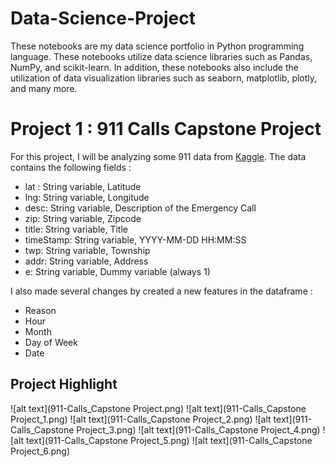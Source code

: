 # Data-Science-Project

These notebooks are my data science portfolio in Python programming language. These notebooks utilize data science libraries such as Pandas, NumPy, and scikit-learn. In addition, these notebooks also include the utilization of data visualization libraries such as seaborn, matplotlib, plotly, and many more.

# Project 1 : 911 Calls Capstone Project

For this project, I will be analyzing some 911 data from [Kaggle](https://www.kaggle.com/datasets/mchirico/montcoalert). The data contains the following fields :

- lat : String variable, Latitude
- lng: String variable, Longitude
- desc: String variable, Description of the Emergency Call
- zip: String variable, Zipcode
- title: String variable, Title
- timeStamp: String variable, YYYY-MM-DD HH:MM:SS
- twp: String variable, Township
- addr: String variable, Address
- e: String variable, Dummy variable (always 1)

I also made several changes by created a new features in the dataframe :

- Reason
- Hour
- Month
- Day of Week
- Date

## Project Highlight

![alt text](911-Calls_Capstone Project.png)
![alt text](911-Calls_Capstone Project_1.png)
![alt text](911-Calls_Capstone Project_2.png)
![alt text](911-Calls_Capstone Project_3.png)
![alt text](911-Calls_Capstone Project_4.png)
![alt text](911-Calls_Capstone Project_5.png)
![alt text](911-Calls_Capstone Project_6.png)
